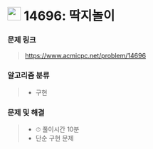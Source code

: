 # <img src="https://d2gd6pc034wcta.cloudfront.net/tier/5.svg" width="30">  14696: 딱지놀이

### 문제 링크

> https://www.acmicpc.net/problem/14696



### 알고리즘 분류

>- 구현
>
>  



### 문제 및 해결

>- ⏱ 풀이시간 10분
>- 단순 구현 문제
